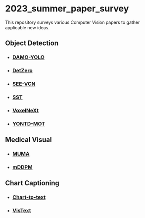 # 2023_summer_paper_survey

This repository surveys various Computer Vision papers to gather applicable new ideas.


## Object Detection
- ### [DAMO-YOLO](https://github.com/Woo-jin-Chung/2023_summer_paper_survey/tree/main/object_detetection/DAMO-YOLO)

- ### [DetZero](https://github.com/Woo-jin-Chung/2023_summer_paper_survey/tree/main/object_detetection/DetZero)

- ### [SEE-VCN](https://github.com/Woo-jin-Chung/2023_summer_paper_survey/tree/main/object_detetection/SEE-VCN)

- ### [SST](https://github.com/Woo-jin-Chung/2023_summer_paper_survey/tree/main/object_detetection/SST)

- ### [VoxelNeXt](https://github.com/Woo-jin-Chung/2023_summer_paper_survey/tree/main/object_detetection/VoxelNeXt)

- ### [YONTD-MOT](https://github.com/Woo-jin-Chung/2023_summer_paper_survey/tree/main/object_detetection/YONTD-MOT)


## Medical Visual
- ### [MUMA](https://github.com/Woo-jin-Chung/2023_summer_paper_survey/tree/main/medical_visual/MUMA)

- ### [mDDPM](https://github.com/Woo-jin-Chung/2023_summer_paper_survey/tree/main/medical_visual/mDDPM)


## Chart Captioning
- ### [Chart-to-text](https://github.com/Woo-jin-Chung/2023_summer_paper_survey/tree/main/chart_captioning/Chart-to-text)

- ### [VisText](https://github.com/Woo-jin-Chung/2023_summer_paper_survey/tree/main/chart_captioning/VisText)
